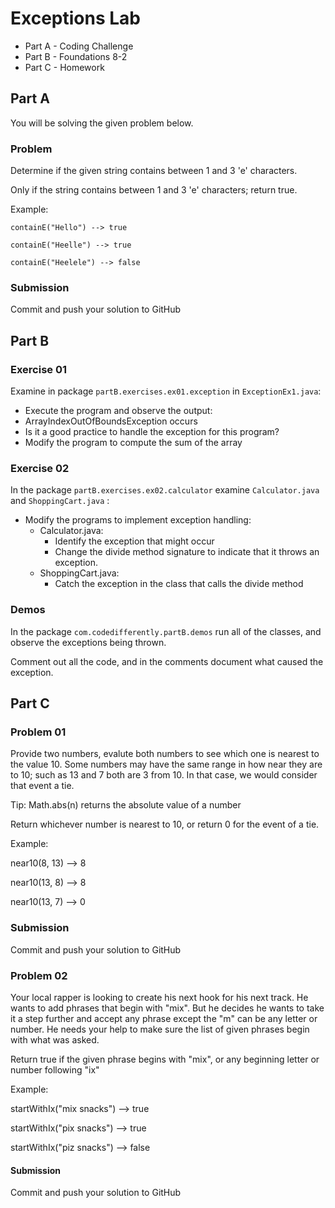 # Exceptions Lab

* Part A - Coding Challenge
* Part B - Foundations 8-2
* Part C - Homework

## Part A

You will be solving the given problem below.

### Problem
Determine if the given string contains between 1 and 3 'e' characters.

Only if the string contains between 1 and 3 'e' characters; return true.

Example:

```
containE("Hello") --> true

containE("Heelle") --> true

containE("Heelele") --> false
```

### Submission

Commit and push your solution to GitHub

## Part B

### Exercise 01

Examine in package `partB.exercises.ex01.exception` in `ExceptionEx1.java`:

* Execute the program and observe the output:
* ArrayIndexOutOfBoundsException occurs
* Is it a good practice to handle the exception for this program?
* Modify the program to compute the sum of the array

### Exercise 02

In the package `partB.exercises.ex02.calculator` examine `Calculator.java` and `ShoppingCart.java` :

* Modify the programs to implement exception handling:
	- Calculator.java:
		* Identify the exception that might occur
		* Change the divide method signature to indicate that it throws an exception.
	- ShoppingCart.java:
		* Catch the exception in the class that calls the divide method

### Demos

In the package `com.codedifferently.partB.demos` run all of the classes, and observe the exceptions being thrown.

Comment out all the code, and in the comments document what caused the exception.

## Part C

### Problem 01
Provide two numbers, evalute both numbers to see which one is nearest to the value 10.
Some numbers may have the same range in how near they are to 10; such as 13 and 7 both are 3 from 10.
In that case, we would consider that event a tie.

Tip: Math.abs(n) returns the absolute value of a number
    
Return whichever number is nearest to 10, or return 0 for the event of a tie.

Example:

near10(8, 13) --> 8

near10(13, 8) --> 8

near10(13, 7) --> 0

### Submission

Commit and push your solution to GitHub

### Problem 02

Your local rapper is looking to create his next hook for his next track. He wants to add phrases that begin with "mix".
But he decides he wants to take it a step further and accept any phrase except the "m" can be any letter or number.
He needs your help to make sure the list of given phrases begin with what was asked.

Return true if the given phrase begins with "mix", or any beginning letter or number following "ix"

Example:

startWithIx("mix snacks") --> true

startWithIx("pix snacks") --> true

startWithIx("piz snacks") --> false

#### Submission

Commit and push your solution to GitHub
